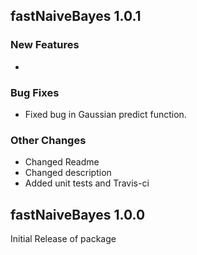 ## fastNaiveBayes 1.0.1

### New Features
-
### Bug Fixes
- Fixed bug in Gaussian predict function.

### Other Changes
- Changed Readme
- Changed description
- Added unit tests and Travis-ci

## fastNaiveBayes 1.0.0

Initial Release of package
